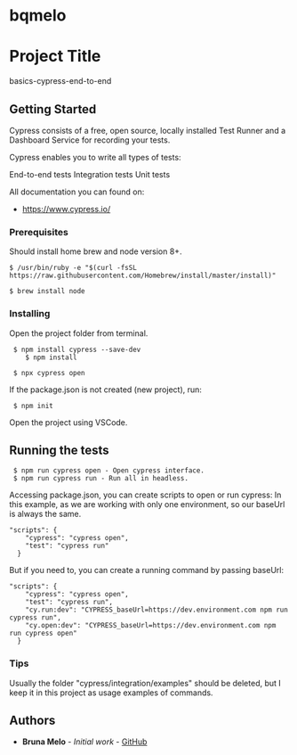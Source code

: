 # bqmelo

# Project Title

basics-cypress-end-to-end

## Getting Started

Cypress consists of a free, open source, locally installed Test Runner and a Dashboard Service for recording your tests.

Cypress enables you to write all types of tests:

End-to-end tests
Integration tests
Unit tests

All documentation you can found on: 
- https://www.cypress.io/


### Prerequisites

Should install home brew and node version 8+.
```
$ /usr/bin/ruby -e "$(curl -fsSL https://raw.githubusercontent.com/Homebrew/install/master/install)"
```
```
$ brew install node
```


### Installing

Open the project folder from terminal.

```
 $ npm install cypress --save-dev
    $ npm install
```
```
 $ npx cypress open
```
If the package.json is not created (new project), run:
```
 $ npm init
```
Open the project using VSCode.


## Running the tests

```
 $ npm run cypress open - Open cypress interface.
 $ npm run cypress run - Run all in headless.
```

Accessing package.json, you can create scripts to open or run cypress:
In this example, as we are working with only one environment, so our baseUrl is always the same.

```
"scripts": {
    "cypress": "cypress open",
    "test": "cypress run"
  }
```

But if you need to, you can create a running command by passing baseUrl:

```
"scripts": {
    "cypress": "cypress open",
    "test": "cypress run",
    "cy.run:dev": "CYPRESS_baseUrl=https://dev.environment.com npm run cypress run",
    "cy.open:dev": "CYPRESS_baseUrl=https://dev.environment.com npm run cypress open"
  }
```

### Tips
Usually the folder "cypress/integration/examples" should be deleted, but I keep it in this project as usage examples of commands.


## Authors

* **Bruna Melo** - *Initial work* - [GitHub](https://github.com/bqmelo)